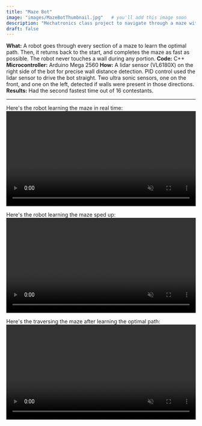 ```yaml
---
title: "Maze Bot"
image: "images/MazeBotThumbnail.jpg"   # you'll add this image soon
description: "Mechatronics class project to navigate through a maze without touching a wall"
draft: false
---
```


**What:** A robot goes through every section of a maze to learn the optimal path. Then, it returns back to the start, and completes the maze as fast as possible. The robot never touches a wall during any portion.
**Code:** C++ **Microcontroller:** Arduino Mega 2560
**How:** A lidar sensor (VL6180X) on the right side of the bot for precise wall distance detection. PID control used the lidar sensor to drive the bot straight. Two ultra sonic sensors, one on the front, and one on the left, detected if walls were present in those directions.
**Results:** Had the second fastest time out of 16 contestants.

---

Here's the robot learning the maze in real time:
<video controls autoplay muted playsinline loop width=100%>
  <source src="/videos/BotLearningSlowFixed4.mp4" type="video/mp4">
  Your browser does not support the video tag.
</video>

Here's the robot learning the maze sped up:
<video controls autoplay muted playsinline loop width=100%>
  <source src="/videos/BotLearningFastFixed2.mp4" type="video/mp4">
  Your browser does not support the video tag.
</video>

Here's the traversing the maze after learning the optimal path:
<video controls autoplay muted playsinline loop width=100%>
  <source src="/videos/MazeRunningFixed.mp4" type="video/mp4">
  Your browser does not support the video tag.
</video>
